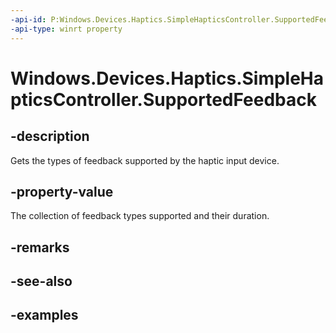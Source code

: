 ```yaml
---
-api-id: P:Windows.Devices.Haptics.SimpleHapticsController.SupportedFeedback
-api-type: winrt property
---
```


<!-- Property syntax.
public IVectorView<SimpleHapticsControllerFeedback> SupportedFeedback { get; }
-->

# Windows.Devices.Haptics.SimpleHapticsController.SupportedFeedback

## -description
Gets the types of feedback supported by the haptic input device.

## -property-value
The collection of feedback types supported and their duration.

## -remarks

## -see-also

## -examples

